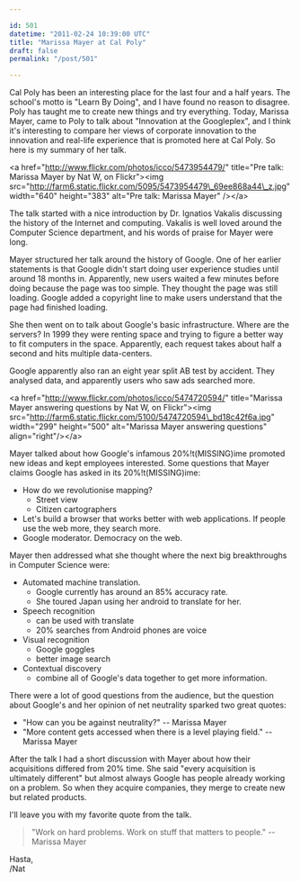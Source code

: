 ```yaml
---

id: 501
datetime: "2011-02-24 10:39:00 UTC"
title: "Marissa Mayer at Cal Poly"
draft: false
permalink: "/post/501"

---
```


Cal Poly has been an interesting place for the last four and a half years. The school's motto is "Learn By Doing", and I have found no reason to disagree. Poly has taught me to create new things and try everything. Today, Marissa Mayer, came to Poly to talk about "Innovation at the Googleplex", and I think it's interesting to compare her views of corporate innovation to the innovation and real\-life experience that is promoted here at Cal Poly. So here is my summary of her talk.

<a href="http://www.flickr.com/photos/icco/5473954479/" title="Pre talk: Marissa Mayer by Nat W, on Flickr"\><img src="http://farm6.static.flickr.com/5095/5473954479\_69ee868a44\_z.jpg" width="640" height="383" alt="Pre talk: Marissa Mayer" /\></a\>

The talk started with a nice introduction by Dr. Ignatios Vakalis discussing the history of the Internet and computing. Vakalis is well loved around the Computer Science department, and his words of praise for Mayer were long.

Mayer structured her talk around the history of Google. One of her earlier statements is that Google didn't start doing user experience studies until around 18 months in. Apparently, new users waited a few minutes before doing because the page was too simple. They thought the page was still loading. Google added a copyright line to make users understand that the page had finished loading.

She then went on to talk about Google's basic infrastructure. Where are the servers? In 1999 they were renting space and trying to figure a better way to fit computers in the space. Apparently, each request takes about half a second and hits multiple data\-centers.

Google apparently also ran an eight year split AB test by accident. They analysed data, and apparently users who saw ads searched more.

<a href="http://www.flickr.com/photos/icco/5474720594/" title="Marissa Mayer answering questions by Nat W, on Flickr"\><img src="http://farm6.static.flickr.com/5100/5474720594\_bd18c42f6a.jpg" width="299" height="500" alt="Marissa Mayer answering questions" align="right"/\></a\>

Mayer talked about how Google's infamous 20%\!t\(MISSING\)ime promoted new ideas and kept employees interested. Some questions that Mayer claims Google has asked in its 20%\!t\(MISSING\)ime:

* How do we revolutionise mapping?
   * Street view
   * Citizen cartographers
* Let's build a browser that works better with web applications. If people use the web more, they search more.
* Google moderator. Democracy on the web.

Mayer then addressed what she thought where the next big breakthroughs in Computer Science were:

* Automated machine translation.
   * Google currently has around an 85% accuracy rate.
   * She toured Japan using her android to translate for her.
* Speech recognition
   * can be used with translate
   * 20% searches from Android phones are voice
* Visual recognition
   * Google goggles
   * better image search
* Contextual discovery
   * combine all of Google's data together to get more information.

There were a lot of good questions from the audience, but the question about Google's and her opinion of net neutrality sparked two great quotes:

* "How can you be against neutrality?" \-\- Marissa Mayer
* "More content gets accessed when there is a level playing field." \-\- Marissa Mayer


After the talk I had a short discussion with Mayer about how their acquisitions differed from 20% time. She said "every acquisition is ultimately different" but almost always Google has people already working on a problem. So when they acquire companies, they merge to create new but related products.

I'll leave you with my favorite quote from the talk.

> "Work on hard problems. Work on stuff that matters to people." \-\- Marissa Mayer

Hasta,  
/Nat
